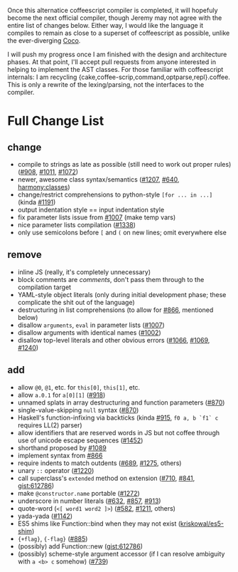 Once this alternatice coffeescript compiler is completed, it will hopefuly
become the next official compiler, though Jeremy may not agree with the entire
list of changes below. Either way, I would like the language it compiles to
remain as close to a superset of coffeescript as possible, unlike the
ever-diverging [Coco](https://github.com/satyr/coco).

I will push my progress once I am finished with the design and architecture
phases. At that point, I'll accept pull requests from anyone interested in
helping to implement the AST classes. For those familiar with coffeescript
internals: I am recycling {cake,coffee-scrip,command,optparse,repl}.coffee.
This is only a rewrite of the lexing/parsing, not the interfaces to the
compiler.

# Full Change List

## change
* compile to strings as late as possible (still need to work out proper rules) ([#908](https://github.com/jashkenas/coffee-script/issues/908), [#1011](https://github.com/jashkenas/coffee-script/issues/1011), [#1072](https://github.com/jashkenas/coffee-script/issues/1072))
* newer, awesome class syntax/semantics ([#1207](https://github.com/jashkenas/coffee-script/issues/1207), [#640](https://github.com/jashkenas/coffee-script/issues/640#issuecomment-376129), [harmony:classes](http://wiki.ecmascript.org/doku.php?id=harmony:classes))
* change/restrict comprehensions to python-style `[for ... in ...]` (kinda [#1191](https://github.com/jashkenas/coffee-script/issues/1191))
* output indentation style == input indentation style
* fix parameter lists issue from [#1007](https://github.com/jashkenas/coffee-script/issues/1007) (make temp vars)
* nice parameter lists compilation ([#1338](https://github.com/jashkenas/coffee-script/issues/1338))
* only use semicolons before `[` and `(` on new lines; omit everywhere else

## remove
- inline JS (really, it's completely unnecessary)
- block comments are *comments*, don't pass them through to the compilation target
- YAML-style object literals (only during initial development phase; these complicate the shit out of the language)
- destructuring in list comprehensions (to allow for [#866](https://github.com/jashkenas/coffee-script/issues/866), mentioned below)
- disallow `arguments`, `eval` in parameter lists ([#1007](https://github.com/jashkenas/coffee-script/issues/1007))
- disallow arguments with identical names ([#1002](https://github.com/jashkenas/coffee-script/issues/1002))
- disallow top-level literals and other obvious errors ([#1066](https://github.com/jashkenas/coffee-script/issues/1066), [#1069](https://github.com/jashkenas/coffee-script/issues/1069), [#1240](https://github.com/jashkenas/coffee-script/issues/1240))

## add
+ allow `@0`, `@1`, etc. for `this[0]`, `this[1]`, etc.
+ allow `a.0.1` for `a[0][1]` ([#918](https://github.com/jashkenas/coffee-script/issues/918))
+ unnamed splats in array destructuring and function parameters ([#870](https://github.com/jashkenas/coffee-script/issues/870))
+ single-value-skipping `null` syntax ([#870](https://github.com/jashkenas/coffee-script/issues/870))
+ Haskell's function-infixing via backticks (kinda [#915](https://github.com/jashkenas/coffee-script/issues/915), <code>f0 a, b \`f1\` c</code> requires LL(2) parser)
+ allow identifiers that are reserved words in JS but not coffee through use of unicode escape sequences ([#1452](https://github.com/jashkenas/coffee-script/issues/1452))
+ shorthand proposed by [#1089](https://github.com/jashkenas/coffee-script/issues/1089)
+ implement syntax from [#866](https://github.com/jashkenas/coffee-script/issues/866)
+ require indents to match outdents ([#689](https://github.com/jashkenas/coffee-script/issues/689), [#1275](https://github.com/jashkenas/coffee-script/issues/1275), others)
+ unary `::` operator ([#1220](https://github.com/jashkenas/coffee-script/issues/1220))
+ call superclass's `extended` method on extension ([#710](https://github.com/jashkenas/coffee-script/issues/710), [#841](https://github.com/jashkenas/coffee-script/issues/841#issuecomment-1300193), [gist:612786](https://gist.github.com/612786))
+ make `@constructor.name` portable ([#1272](https://github.com/jashkenas/coffee-script/pull/1272))
+ underscore in number literals ([#632](https://github.com/jashkenas/coffee-script/issues/632), [#857](https://github.com/jashkenas/coffee-script/issues/857), [#913](https://github.com/jashkenas/coffee-script/issues/913))
+ quote-word (`<[ word1 word2 ]>`) ([#582](https://github.com/jashkenas/coffee-script/issues/582), [#1211](https://github.com/jashkenas/coffee-script/issues/1211), others)
+ yada-yada ([#1142](https://github.com/jashkenas/coffee-script/issues/1142))
+ ES5 shims like Function::bind when they may not exist ([kriskowal/es5-shim](https://github.com/kriskowal/es5-shim))
+ `{+flag}`, `{-flag}` ([#885](https://github.com/jashkenas/coffee-script/issues/885))
+ (possibly) add Function::new ([gist:612786](https://gist.github.com/612786))
+ (possibly) scheme-style argument accessor (if I can resolve ambiguity with `a <b> c` somehow) ([#739](https://github.com/jashkenas/coffee-script/issues/739))
